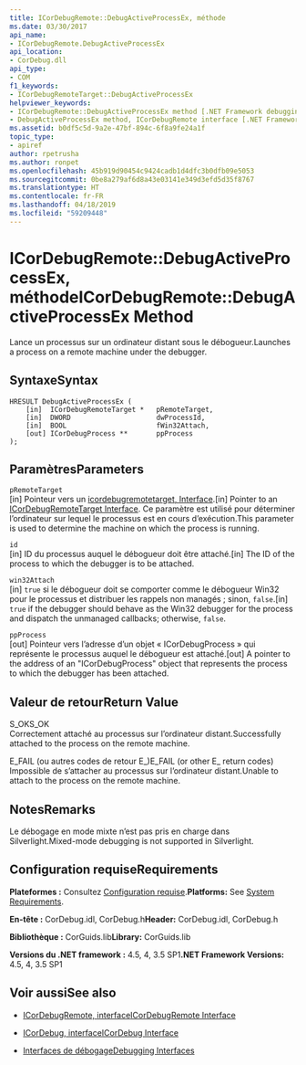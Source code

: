 ```yaml
---
title: ICorDebugRemote::DebugActiveProcessEx, méthode
ms.date: 03/30/2017
api_name:
- ICorDebugRemote.DebugActiveProcessEx
api_location:
- CorDebug.dll
api_type:
- COM
f1_keywords:
- ICorDebugRemoteTarget::DebugActiveProcessEx
helpviewer_keywords:
- ICorDebugRemote::DebugActiveProcessEx method [.NET Framework debugging]
- DebugActiveProcessEx method, ICorDebugRemote interface [.NET Framework debugging]
ms.assetid: b0df5c5d-9a2e-47bf-894c-6f8a9fe24a1f
topic_type:
- apiref
author: rpetrusha
ms.author: ronpet
ms.openlocfilehash: 45b919d90454c9424cadb1d4dfc3b0dfb09e5053
ms.sourcegitcommit: 0be8a279af6d8a43e03141e349d3efd5d35f8767
ms.translationtype: HT
ms.contentlocale: fr-FR
ms.lasthandoff: 04/18/2019
ms.locfileid: "59209448"
---
```

# <a name="icordebugremotedebugactiveprocessex-method"></a><span data-ttu-id="a6cd7-102">ICorDebugRemote::DebugActiveProcessEx, méthode</span><span class="sxs-lookup"><span data-stu-id="a6cd7-102">ICorDebugRemote::DebugActiveProcessEx Method</span></span>
<span data-ttu-id="a6cd7-103">Lance un processus sur un ordinateur distant sous le débogueur.</span><span class="sxs-lookup"><span data-stu-id="a6cd7-103">Launches a process on a remote machine under the debugger.</span></span>  
  
## <a name="syntax"></a><span data-ttu-id="a6cd7-104">Syntaxe</span><span class="sxs-lookup"><span data-stu-id="a6cd7-104">Syntax</span></span>  
  
```  
HRESULT DebugActiveProcessEx (  
    [in]  ICorDebugRemoteTarget *   pRemoteTarget,  
    [in]  DWORD                     dwProcessId,  
    [in]  BOOL                      fWin32Attach,  
    [out] ICorDebugProcess **       ppProcess  
);  
```  
  
## <a name="parameters"></a><span data-ttu-id="a6cd7-105">Paramètres</span><span class="sxs-lookup"><span data-stu-id="a6cd7-105">Parameters</span></span>  
 `pRemoteTarget`  
 <span data-ttu-id="a6cd7-106">[in] Pointeur vers un [icordebugremotetarget, Interface](../../../../docs/framework/unmanaged-api/debugging/icordebugremotetarget-interface.md).</span><span class="sxs-lookup"><span data-stu-id="a6cd7-106">[in] Pointer to an [ICorDebugRemoteTarget Interface](../../../../docs/framework/unmanaged-api/debugging/icordebugremotetarget-interface.md).</span></span> <span data-ttu-id="a6cd7-107">Ce paramètre est utilisé pour déterminer l’ordinateur sur lequel le processus est en cours d’exécution.</span><span class="sxs-lookup"><span data-stu-id="a6cd7-107">This parameter is used to determine the machine on which the process is running.</span></span>  
  
 `id`  
 <span data-ttu-id="a6cd7-108">[in] ID du processus auquel le débogueur doit être attaché.</span><span class="sxs-lookup"><span data-stu-id="a6cd7-108">[in] The ID of the process to which the debugger is to be attached.</span></span>  
  
 `win32Attach`  
 <span data-ttu-id="a6cd7-109">[in] `true` si le débogueur doit se comporter comme le débogueur Win32 pour le processus et distribuer les rappels non managés ; sinon, `false`.</span><span class="sxs-lookup"><span data-stu-id="a6cd7-109">[in] `true` if the debugger should behave as the Win32 debugger for the process and dispatch the unmanaged callbacks; otherwise, `false`.</span></span>  
  
 `ppProcess`  
 <span data-ttu-id="a6cd7-110">[out] Pointeur vers l’adresse d’un objet « ICorDebugProcess » qui représente le processus auquel le débogueur est attaché.</span><span class="sxs-lookup"><span data-stu-id="a6cd7-110">[out] A pointer to the address of an "ICorDebugProcess" object that represents the process to which the debugger has been attached.</span></span>  
  
## <a name="return-value"></a><span data-ttu-id="a6cd7-111">Valeur de retour</span><span class="sxs-lookup"><span data-stu-id="a6cd7-111">Return Value</span></span>  
 <span data-ttu-id="a6cd7-112">S_OK</span><span class="sxs-lookup"><span data-stu-id="a6cd7-112">S_OK</span></span>  
 <span data-ttu-id="a6cd7-113">Correctement attaché au processus sur l’ordinateur distant.</span><span class="sxs-lookup"><span data-stu-id="a6cd7-113">Successfully attached to the process on the remote machine.</span></span>  
  
 <span data-ttu-id="a6cd7-114">E_FAIL (ou autres codes de retour E_)</span><span class="sxs-lookup"><span data-stu-id="a6cd7-114">E_FAIL (or other E_ return codes)</span></span>  
 <span data-ttu-id="a6cd7-115">Impossible de s’attacher au processus sur l’ordinateur distant.</span><span class="sxs-lookup"><span data-stu-id="a6cd7-115">Unable to attach to the process on the remote machine.</span></span>  
  
## <a name="remarks"></a><span data-ttu-id="a6cd7-116">Notes</span><span class="sxs-lookup"><span data-stu-id="a6cd7-116">Remarks</span></span>  
 <span data-ttu-id="a6cd7-117">Le débogage en mode mixte n’est pas pris en charge dans Silverlight.</span><span class="sxs-lookup"><span data-stu-id="a6cd7-117">Mixed-mode debugging is not supported in Silverlight.</span></span>  
  
## <a name="requirements"></a><span data-ttu-id="a6cd7-118">Configuration requise</span><span class="sxs-lookup"><span data-stu-id="a6cd7-118">Requirements</span></span>  
 <span data-ttu-id="a6cd7-119">**Plateformes :** Consultez [Configuration requise](../../../../docs/framework/get-started/system-requirements.md).</span><span class="sxs-lookup"><span data-stu-id="a6cd7-119">**Platforms:** See [System Requirements](../../../../docs/framework/get-started/system-requirements.md).</span></span>  
  
 <span data-ttu-id="a6cd7-120">**En-tête :** CorDebug.idl, CorDebug.h</span><span class="sxs-lookup"><span data-stu-id="a6cd7-120">**Header:** CorDebug.idl, CorDebug.h</span></span>  
  
 <span data-ttu-id="a6cd7-121">**Bibliothèque :** CorGuids.lib</span><span class="sxs-lookup"><span data-stu-id="a6cd7-121">**Library:** CorGuids.lib</span></span>  
  
 <span data-ttu-id="a6cd7-122">**Versions du .NET framework :** 4.5, 4, 3.5 SP1</span><span class="sxs-lookup"><span data-stu-id="a6cd7-122">**.NET Framework Versions:** 4.5, 4, 3.5 SP1</span></span>  
  
## <a name="see-also"></a><span data-ttu-id="a6cd7-123">Voir aussi</span><span class="sxs-lookup"><span data-stu-id="a6cd7-123">See also</span></span>

- [<span data-ttu-id="a6cd7-124">ICorDebugRemote, interface</span><span class="sxs-lookup"><span data-stu-id="a6cd7-124">ICorDebugRemote Interface</span></span>](../../../../docs/framework/unmanaged-api/debugging/icordebugremote-interface.md)
- [<span data-ttu-id="a6cd7-125">ICorDebug, interface</span><span class="sxs-lookup"><span data-stu-id="a6cd7-125">ICorDebug Interface</span></span>](../../../../docs/framework/unmanaged-api/debugging/icordebug-interface.md)

- [<span data-ttu-id="a6cd7-126">Interfaces de débogage</span><span class="sxs-lookup"><span data-stu-id="a6cd7-126">Debugging Interfaces</span></span>](../../../../docs/framework/unmanaged-api/debugging/debugging-interfaces.md)
